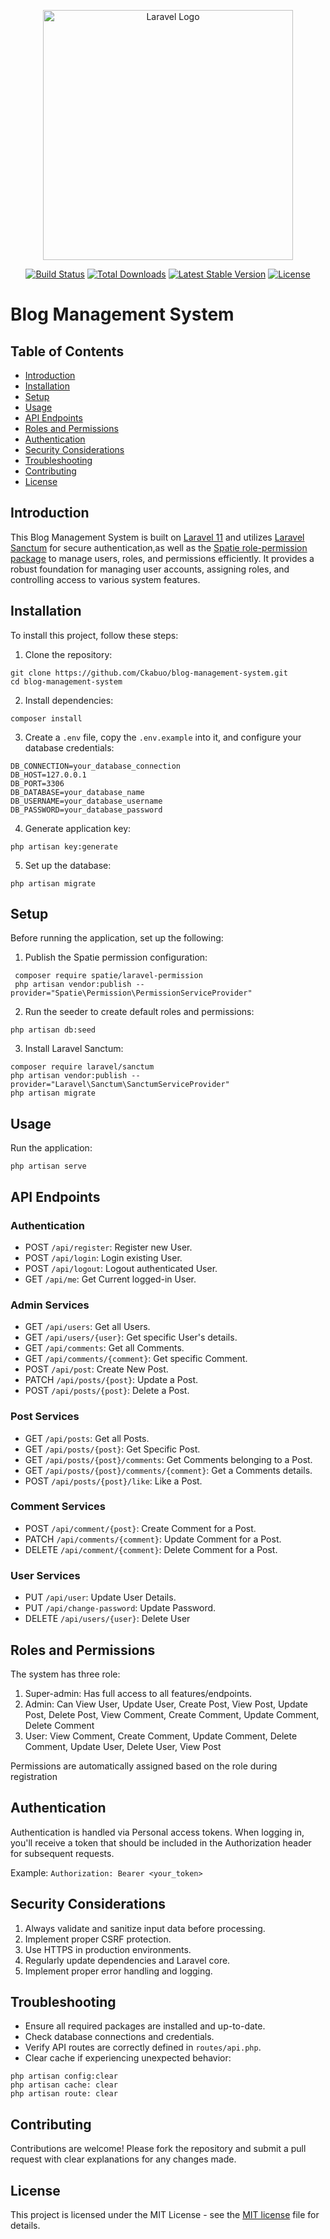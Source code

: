 <p align="center"><a href="https://laravel.com" target="_blank"><img src="https://raw.githubusercontent.com/laravel/art/master/logo-lockup/5%20SVG/2%20CMYK/1%20Full%20Color/laravel-logolockup-cmyk-red.svg" width="400" alt="Laravel Logo"></a></p>

<p align="center">
<a href="https://github.com/laravel/framework/actions"><img src="https://github.com/laravel/framework/workflows/tests/badge.svg" alt="Build Status"></a>
<a href="https://packagist.org/packages/laravel/framework"><img src="https://img.shields.io/packagist/dt/laravel/framework" alt="Total Downloads"></a>
<a href="https://packagist.org/packages/laravel/framework"><img src="https://img.shields.io/packagist/v/laravel/framework" alt="Latest Stable Version"></a>
<a href="https://packagist.org/packages/laravel/framework"><img src="https://img.shields.io/packagist/l/laravel/framework" alt="License"></a>
</p>

# Blog Management System

## Table of Contents
- [Introduction](#introduction)
- [Installation](#installation)
- [Setup](#setup)
- [Usage](#usage)
- [API Endpoints](#api-endpoints)
- [Roles and Permissions](#roles-and-permissions)
- [Authentication](#authentication)
- [Security Considerations](#security-considerations)
- [Troubleshooting](#troubleshooting)
- [Contributing](#contributing)
- [License](#license)

## Introduction

This Blog Management System is built on [Laravel 11](https://laravel.com/docs/11.x/) and utilizes [Laravel Sanctum](https://laravel.com/docs/11.x/sanctum#main-content) for secure authentication,as well as the [Spatie role-permission package](https://spatie.be/docs/laravel-permission/v6/introduction) to manage users, roles, and permissions efficiently. It provides a robust foundation for managing user accounts, assigning roles, and controlling access to various system features.

## Installation

To install this project, follow these steps:
1. Clone the repository:
```
git clone https://github.com/Ckabuo/blog-management-system.git
cd blog-management-system
```
2. Install dependencies:
```
composer install
```
3. Create a `.env` file, copy the `.env.example` into it, and configure your database credentials:
```
DB_CONNECTION=your_database_connection
DB_HOST=127.0.0.1
DB_PORT=3306
DB_DATABASE=your_database_name
DB_USERNAME=your_database_username
DB_PASSWORD=your_database_password
```
4. Generate application key:
```
php artisan key:generate
```
5. Set up the database:
```
php artisan migrate
```

## Setup

Before running the application, set up the following:

1. Publish the Spatie permission configuration:
```
 composer require spatie/laravel-permission
 php artisan vendor:publish --provider="Spatie\Permission\PermissionServiceProvider"
```
2. Run the seeder to create default roles and permissions:
```
php artisan db:seed
```
3. Install Laravel Sanctum:
```
composer require laravel/sanctum
php artisan vendor:publish --provider="Laravel\Sanctum\SanctumServiceProvider"
php artisan migrate
```

## Usage
Run the application:
```
php artisan serve
```

## API Endpoints

### Authentication

- POST `/api/register`: Register new User.
- POST `/api/login`: Login existing User.
- POST `/api/logout`: Logout authenticated User.
- GET `/api/me`: Get Current logged-in User.

### Admin Services
- GET `/api/users`: Get all Users.
- GET `/api/users/{user}`: Get specific User's details.
- GET `/api/comments`: Get all Comments.
- GET `/api/comments/{comment}`: Get specific Comment.
- POST `/api/post`: Create New Post.
- PATCH `/api/posts/{post}`: Update a Post.
- POST `/api/posts/{post}`: Delete a Post.

### Post Services
- GET `/api/posts`: Get all Posts.
- GET `/api/posts/{post}`: Get Specific Post.
- GET `/api/posts/{post}/comments`: Get Comments belonging to a Post.
- GET `/api/posts/{post}/comments/{comment}`: Get a Comments details.
- POST `/api/posts/{post}/like`: Like a Post.

### Comment Services
- POST `/api/comment/{post}`: Create Comment for a Post.
- PATCH `/api/comments/{comment}`: Update Comment for a Post.
- DELETE `/api/comment/{comment}`: Delete Comment for a Post.

### User Services
- PUT `/api/user`: Update User Details.
- PUT `/api/change-password`: Update Password.
- DELETE `/api/users/{user}`: Delete User

## Roles and Permissions

The system has three role:
1. Super-admin: Has full access to all features/endpoints.
2. Admin: Can View User, Update User, Create Post, View Post, Update Post, Delete Post, View Comment, Create Comment, Update Comment, Delete Comment
3. User: View Comment, Create Comment, Update Comment, Delete Comment, Update User, Delete User, View Post

Permissions are automatically assigned based on the role during registration

## Authentication

Authentication is handled via Personal access tokens. When logging in, you'll receive a token that should be included in the Authorization header for subsequent requests.

Example: `Authorization: Bearer <your_token>`

## Security Considerations

1. Always validate and sanitize input data before processing.
2. Implement proper CSRF protection.
3. Use HTTPS in production environments.
4. Regularly update dependencies and Laravel core.
5. Implement proper error handling and logging.

## Troubleshooting

- Ensure all required packages are installed and up-to-date.
- Check database connections and credentials.
- Verify API routes are correctly defined in `routes/api.php`.
- Clear cache if experiencing unexpected behavior:
```
php artisan config:clear
php artisan cache: clear
php artisan route: clear
```

## Contributing

Contributions are welcome! Please fork the repository and submit a pull request with clear explanations for any changes made.

## License

This project is licensed under the MIT License - see the [MIT license](https://opensource.org/licenses/MIT) file for details.

